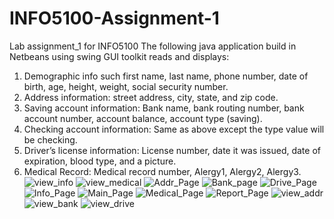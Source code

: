 # INFO5100-Assignment-1
Lab assignment_1 for INFO5100
The following java application build in Netbeans using swing GUI toolkit reads and displays:
1)   Demographic info such first name, last name, phone number, date of birth, age, height, weight, social security number.
2)   Address information: street address, city, state, and zip code. 
3)   Saving account information: Bank name, bank routing number, bank account number, account balance, account type (saving).
4)   Checking account information: Same as above except the type value will be checking.
5)   Driver’s license information: License number, date it was issued, date of expiration, blood type, and a picture.
6)   Medical Record: Medical record number, Alergy1, Alergy2, Alergy3.
![view_info](https://user-images.githubusercontent.com/62002911/107280062-d718e800-6a25-11eb-8539-c650447e9d9e.PNG)
![view_medical](https://user-images.githubusercontent.com/62002911/107280063-d718e800-6a25-11eb-8461-316a0d5e0ded.PNG)
![Addr_Page](https://user-images.githubusercontent.com/62002911/107280064-d7b17e80-6a25-11eb-9f82-d34b5936d767.PNG)
![Bank_page](https://user-images.githubusercontent.com/62002911/107280066-d7b17e80-6a25-11eb-8d3e-7fab2308615b.PNG)
![Drive_Page](https://user-images.githubusercontent.com/62002911/107280068-d7b17e80-6a25-11eb-963b-49136d0dc2c2.PNG)
![Info_Page](https://user-images.githubusercontent.com/62002911/107280070-d7b17e80-6a25-11eb-92e3-52907d3d731e.PNG)
![Main_Page](https://user-images.githubusercontent.com/62002911/107280071-d7b17e80-6a25-11eb-8ede-ac53e404d9c0.PNG)
![Medical_Page](https://user-images.githubusercontent.com/62002911/107280074-d7b17e80-6a25-11eb-809c-b737f8ee1d24.PNG)
![Report_Page](https://user-images.githubusercontent.com/62002911/107280075-d84a1500-6a25-11eb-8d39-f1f3e6d6dd78.PNG)
![view_addr](https://user-images.githubusercontent.com/62002911/107280076-d84a1500-6a25-11eb-949e-b83036e93cf4.PNG)
![view_bank](https://user-images.githubusercontent.com/62002911/107280078-d84a1500-6a25-11eb-9783-331c633ddd13.PNG)
![view_drive](https://user-images.githubusercontent.com/62002911/107280079-d84a1500-6a25-11eb-8768-e0a8ebe67505.PNG)











